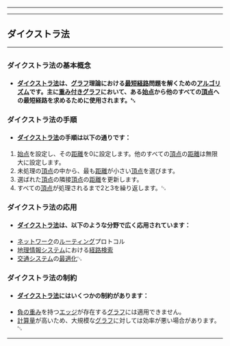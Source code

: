 # 
___
___
## ダイクストラ法
___
## 
### ダイクストラ法の基本概念
- #### [ダイクストラ法](https://zh.wikipedia.org/wiki/ダイクストラ法)は、[グラフ](https://zh.wikipedia.org/wiki/グラフ)理論における[最短経路](https://zh.wikipedia.org/wiki/最短経路)問題を解くための[アルゴリズム](https://zh.wikipedia.org/wiki/アルゴリズム)です。主に[重み付きグラフ](https://zh.wikipedia.org/wiki/重み付きグラフ)において、ある[始点](https://zh.wikipedia.org/wiki/始点)から他のすべての[頂点](https://zh.wikipedia.org/wiki/頂点)への最短経路を求めるために使用されます。␃

### ダイクストラ法の手順
- #### [ダイクストラ法](https://zh.wikipedia.org/wiki/ダイクストラ法)の手順は以下の通りです：
1. [始点](https://zh.wikipedia.org/wiki/始点)を設定し、その[距離](https://zh.wikipedia.org/wiki/距離)を0に設定します。他のすべての[頂点](https://zh.wikipedia.org/wiki/頂点)の[距離](https://zh.wikipedia.org/wiki/距離)は無限大に設定します。
2. 未処理の[頂点](https://zh.wikipedia.org/wiki/頂点)の中から、最も[距離](https://zh.wikipedia.org/wiki/距離)が小さい[頂点](https://zh.wikipedia.org/wiki/頂点)を選びます。
3. 選ばれた[頂点](https://zh.wikipedia.org/wiki/頂点)の隣接[頂点](https://zh.wikipedia.org/wiki/頂点)の[距離](https://zh.wikipedia.org/wiki/距離)を更新します。
4. すべての[頂点](https://zh.wikipedia.org/wiki/頂点)が処理されるまで2と3を繰り返します。␃

### ダイクストラ法の応用
- #### [ダイクストラ法](https://zh.wikipedia.org/wiki/ダイクストラ法)は、以下のような分野で広く応用されています：
- [ネットワーク](https://zh.wikipedia.org/wiki/ネットワーク)の[ルーティング](https://zh.wikipedia.org/wiki/ルーティング)プロトコル
- [地理情報システム](https://zh.wikipedia.org/wiki/地理情報システム)における[経路検索](https://zh.wikipedia.org/wiki/経路検索) 
- [交通システム](https://zh.wikipedia.org/wiki/交通システム)の[最適化](https://zh.wikipedia.org/wiki/最適化)␃

### ダイクストラ法の制約
- #### [ダイクストラ法](https://zh.wikipedia.org/wiki/ダイクストラ法)にはいくつかの制約があります：
- [負の重み](https://zh.wikipedia.org/wiki/負の重み)を持つ[エッジ](https://zh.wikipedia.org/wiki/エッジ)が存在する[グラフ](https://zh.wikipedia.org/wiki/グラフ)には適用できません。
- [計算量](https://zh.wikipedia.org/wiki/計算量)が高いため、大規模な[グラフ](https://zh.wikipedia.org/wiki/グラフ)に対しては効率が悪い場合があります。␃
___
